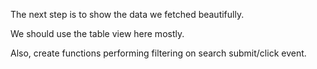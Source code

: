 The next step is to show the data we fetched beautifully.

We should use the table view here mostly.

Also, create functions performing filtering on search submit/click event.
